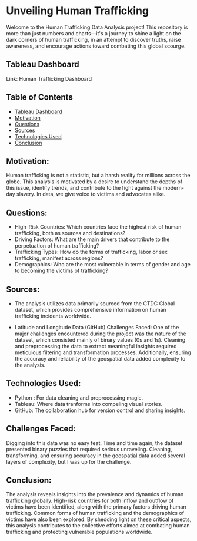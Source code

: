 # Unveiling Human Trafficking
Welcome to the Human Trafficking Data Analysis project! This repository is more than just numbers and charts—it's a journey to shine a light on the dark corners of human trafficking, in an attempt to discover truths, raise awareness, and encourage actions toward combating this global scourge.

## Tableau Dashboard
Link: Human Trafficking Dashboard

## Table of Contents
* [Tableau Dashboard](#Tableau-dashboard)
* [Motivation](#motivation)
* [Questions](#questions)
* [Sources](#sources)
* [Technologies Used](#technologies-used)
* [Conclusion](#conclusion)

## Motivation:
Human trafficking is not a statistic, but a harsh reality for millions across the globe. This analysis is motivated by a desire to understand the depths of this issue, identify trends, and contribute to the fight against the modern-day slavery. In data, we give voice to victims and advocates alike.

## Questions:
* High-Risk Countries: Which countries face the highest risk of human trafficking, both as sources and destinations?
* Driving Factors: What are the main drivers that contribute to the perpetuation of human trafficking?
* Trafficking Types: How do the forms of trafficking, labor or sex trafficking, manifest across regions?
* Demographics: Who are the most vulnerable in terms of gender and age to becoming the victims of trafficking?

## Sources:
 * The analysis utilizes data primarily sourced from the CTDC Global dataset, which provides comprehensive information on human trafficking incidents worldwide. 

 * Latitude and Longitude Data (GitHub) Challenges Faced:
One of the major challenges encountered during the project was the nature of the dataset, which consisted mainly of binary values (0s and 1s). Cleaning and preprocessing the data to extract meaningful insights required meticulous filtering and transformation processes. Additionally, ensuring the accuracy and reliability of the geospatial data added complexity to the analysis.

## Technologies Used:
* Python : For data cleaning and preprocessing magic.
* Tableau: Where data tranforms into compeling visual stories.
* GitHub: The collaboration hub for version control and sharing insights.

## Challenges Faced:
Digging into this data was no easy feat. Time and time again, the dataset presented binary puzzles that required serious unraveling. Cleaning, transforming, and ensuring accuracy in the geospatial data added several layers of complexity, but I was up for the challenge.

## Conclusion:
The analysis reveals insights into the prevalence and dynamics of human trafficking globally. High-risk countries for both inflow and outflow of victims have been identified, along with the primary factors driving human trafficking. Common forms of human trafficking and the demographics of victims have also been explored. By shedding light on these critical aspects, this analysis contributes to the collective efforts aimed at combating human trafficking and protecting vulnerable populations worldwide.
